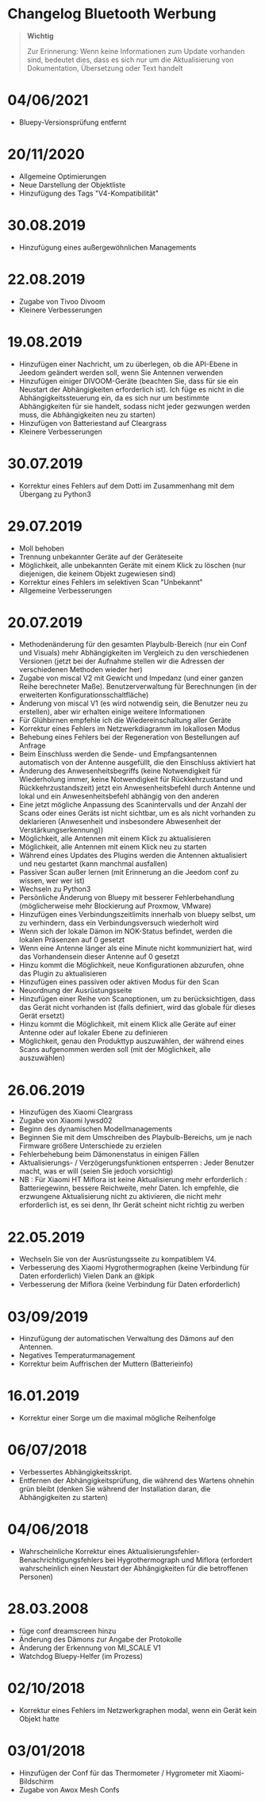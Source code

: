 # Changelog Bluetooth Werbung

>**Wichtig**
>
>Zur Erinnerung: Wenn keine Informationen zum Update vorhanden sind, bedeutet dies, dass es sich nur um die Aktualisierung von Dokumentation, Übersetzung oder Text handelt

# 04/06/2021

- Bluepy-Versionsprüfung entfernt

# 20/11/2020

- Allgemeine Optimierungen
- Neue Darstellung der Objektliste
- Hinzufügung des Tags "V4-Kompatibilität"

# 30.08.2019
- Hinzufügung eines außergewöhnlichen Managements

# 22.08.2019
- Zugabe von Tivoo Divoom
- Kleinere Verbesserungen

# 19.08.2019
- Hinzufügen einer Nachricht, um zu überlegen, ob die API-Ebene in Jeedom geändert werden soll, wenn Sie Antennen verwenden
- Hinzufügen einiger DIVOOM-Geräte (beachten Sie, dass für sie ein Neustart der Abhängigkeiten erforderlich ist). Ich füge es nicht in die Abhängigkeitssteuerung ein, da es sich nur um bestimmte Abhängigkeiten für sie handelt, sodass nicht jeder gezwungen werden muss, die Abhängigkeiten neu zu starten)
- Hinzufügen von Batteriestand auf Cleargrass
- Kleinere Verbesserungen

# 30.07.2019
- Korrektur eines Fehlers auf dem Dotti im Zusammenhang mit dem Übergang zu Python3

# 29.07.2019
- Moll behoben
- Trennung unbekannter Geräte auf der Geräteseite
- Möglichkeit, alle unbekannten Geräte mit einem Klick zu löschen (nur diejenigen, die keinem Objekt zugewiesen sind)
- Korrektur eines Fehlers im selektiven Scan "Unbekannt"
- Allgemeine Verbesserungen

# 20.07.2019
- Methodenänderung für den gesamten Playbulb-Bereich (nur ein Conf und Visuals) mehr Abhängigkeiten im Vergleich zu den verschiedenen Versionen (jetzt bei der Aufnahme stellen wir die Adressen der verschiedenen Methoden wieder her)
- Zugabe von miscal V2 mit Gewicht und Impedanz (und einer ganzen Reihe berechneter Maße). Benutzerverwaltung für Berechnungen (in der erweiterten Konfigurationsschaltfläche)
- Änderung von miscal V1 (es wird notwendig sein, die Benutzer neu zu erstellen), aber wir erhalten einige weitere Informationen
- Für Glühbirnen empfehle ich die Wiedereinschaltung aller Geräte
- Korrektur eines Fehlers im Netzwerkdiagramm im lokallosen Modus
- Behebung eines Fehlers bei der Regeneration von Bestellungen auf Anfrage
- Beim Einschluss werden die Sende- und Empfangsantennen automatisch von der Antenne ausgefüllt, die den Einschluss aktiviert hat
- Änderung des Anwesenheitsbegriffs (keine Notwendigkeit für Wiederholung immer, keine Notwendigkeit für Rückkehrzustand und Rückkehrzustandszeit) jetzt ein Anwesenheitsbefehl durch Antenne und lokal und ein Anwesenheitsbefehl abhängig von den anderen
- Eine jetzt mögliche Anpassung des Scanintervalls und der Anzahl der Scans oder eines Geräts ist nicht sichtbar, um es als nicht vorhanden zu deklarieren (Anwesenheit und insbesondere Abwesenheit der Verstärkungserkennung))
- Möglichkeit, alle Antennen mit einem Klick zu aktualisieren
- Möglichkeit, alle Antennen mit einem Klick neu zu starten
- Während eines Updates des Plugins werden die Antennen aktualisiert und neu gestartet (kann manchmal ausfallen)
- Passiver Scan außer lernen (mit Erinnerung an die Jeedom conf zu wissen, wer wer ist)
- Wechseln zu Python3
- Persönliche Änderung von Bluepy mit besserer Fehlerbehandlung (möglicherweise mehr Blockierung auf Proxmow, VMware)
- Hinzufügen eines Verbindungszeitlimits innerhalb von bluepy selbst, um zu verhindern, dass ein Verbindungsversuch wiederholt wird
- Wenn sich der lokale Dämon im NOK-Status befindet, werden die lokalen Präsenzen auf 0 gesetzt
- Wenn eine Antenne länger als eine Minute nicht kommuniziert hat, wird das Vorhandensein dieser Antenne auf 0 gesetzt
- Hinzu kommt die Möglichkeit, neue Konfigurationen abzurufen, ohne das Plugin zu aktualisieren
- Hinzufügen eines passiven oder aktiven Modus für den Scan
- Neuordnung der Ausrüstungsseite
- Hinzufügen einer Reihe von Scanoptionen, um zu berücksichtigen, dass das Gerät nicht vorhanden ist (falls definiert, wird das globale für dieses Gerät ersetzt)
- Hinzu kommt die Möglichkeit, mit einem Klick alle Geräte auf einer Antenne oder auf lokaler Ebene zu definieren
- Möglichkeit, genau den Produkttyp auszuwählen, der während eines Scans aufgenommen werden soll (mit der Möglichkeit, alle auszuwählen)

# 26.06.2019
- Hinzufügen des Xiaomi Cleargrass
- Zugabe von Xiaomi lywsd02
- Beginn des dynamischen Modellmanagements
- Beginnen Sie mit dem Umschreiben des Playbulb-Bereichs, um je nach Firmware größere Unterschiede zu erzielen
- Fehlerbehebung beim Dämonenstatus in einigen Fällen
- Aktualisierungs- / Verzögerungsfunktionen entsperren : Jeder Benutzer macht, was er will (seien Sie jedoch vorsichtig)
- NB : Für Xiaomi HT Miflora ist keine Aktualisierung mehr erforderlich : Batteriegewinn, bessere Reichweite, mehr Daten. Ich empfehle, die erzwungene Aktualisierung nicht zu aktivieren, die nicht mehr erforderlich ist, es sei denn, Ihr Gerät scheint nicht richtig zu werben

# 22.05.2019

- Wechseln Sie von der Ausrüstungsseite zu kompatiblem V4.
- Verbesserung des Xiaomi Hygrothermographen (keine Verbindung für Daten erforderlich) Vielen Dank an @kipk
- Verbesserung der Miflora (keine Verbindung für Daten erforderlich)

# 03/09/2019

- Hinzufügung der automatischen Verwaltung des Dämons auf den Antennen.
- Negatives Temperaturmanagement
- Korrektur beim Auffrischen der Muttern (Batterieinfo)

# 16.01.2019

- Korrektur einer Sorge um die maximal mögliche Reihenfolge

# 06/07/2018

- Verbessertes Abhängigkeitsskript.
- Entfernen der Abhängigkeitsprüfung, die während des Wartens ohnehin grün bleibt (denken Sie während der Installation daran, die Abhängigkeiten zu starten)

# 04/06/2018

- Wahrscheinliche Korrektur eines Aktualisierungsfehler-Benachrichtigungsfehlers bei Hygrothermograph und Miflora (erfordert wahrscheinlich einen Neustart der Abhängigkeiten für die betroffenen Personen)

# 28.03.2008

- füge conf dreamscreen hinzu
- Änderung des Dämons zur Angabe der Protokolle
- Änderung der Erkennung von MI_SCALE V1
- Watchdog Bluepy-Helfer (im Prozess)

# 02/10/2018

- Korrektur eines Fehlers im Netzwerkgraphen modal, wenn ein Gerät kein Objekt hatte

# 03/01/2018

- Hinzufügen der Conf für das Thermometer / Hygrometer mit Xiaomi-Bildschirm
- Zugabe von Awox Mesh Confs
